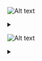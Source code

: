 ![Alt text](https://g.gravizo.com/source/svg/c1?https%3A%2F%2Fraw.githubusercontent.com%2FGreyWayfarer%2FNewRep%2Fmaster%2FREADME.md)
<details> 
<summary></summary>
c1
  digraph G {
    END -> A [label="A-Z, a-z, 0-9"];
    A -> S [label="A-Z, a-z, _"];
    A -> A [label="A-Z, a-z, 0-9"];
    B -> A [label="A-Z, a-z, 0-9"]; 
    S -> B [label="space"];
    END -> B [label="space"];
  }
c1
</details>

![Alt text](https://g.gravizo.com/source/svg/c2?https%3A%2F%2Fraw.githubusercontent.com%2FGreyWayfarer%2FNewRep%2Fmaster%2FREADME.md)
<details> 
<summary></summary>
c2
  digraph S {
    END -> H [label="space"];
    END -> G [label="F, f, L, l"];
    END -> E [label="-[1-9], 1-9"];
    END -> C [label="0-9"];
    END -> A [label="0-9"];
    END -> F [label="0-9"];
    S -> H [label="space"];
    H -> G [label="F, f, L, l"];
    F -> F [label="0-9"];
    G -> F [label="0-9"];
    G -> E [label="-[1-9], 1-9"];
    F -> E [label="-[1-9], 1-9"];
    E -> D [label="e, E"];
    D -> B [label="."];
    D -> C [label="0-9"];
    C -> C [label="0-9"];
    C -> B [label="."];
    B -> S [label="0, 1-9"];
    B -> A [label="0-9"];
    A -> A [label="0-9"];
    A -> S [label="1-9"];
    END -> S [label="0-9"];
  }
c2
</details>
